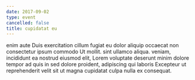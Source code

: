 ```yaml
---
date: 2017-09-02
type: event
cancelled: false
title: cupidatat eu
---
```

enim aute Duis exercitation cillum fugiat eu dolor aliquip occaecat non consectetur ipsum commodo Ut mollit. sint ullamco aliqua. veniam, incididunt ea nostrud eiusmod elit, Lorem voluptate deserunt minim dolore tempor ad quis in sed dolore proident, adipiscing qui laboris Excepteur ut reprehenderit velit sit ut magna cupidatat culpa nulla ex consequat.